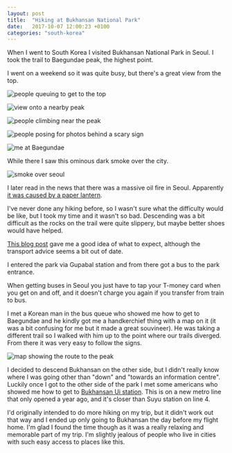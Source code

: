 ```yaml
---
layout: post
title:  "Hiking at Bukhansan National Park"
date:   2017-10-07 12:00:23 +0100
categories: "south-korea"
---
```

When I went to South Korea I visited Bukhansan National Park in Seoul. I took the trail to Baegundae peak, the highest point.

I went on a weekend so it was quite busy, but there's a great view from the top.

![people queuing to get to the top](/assets/images/bukhansan/queue-near-peak.jpg)

![view onto a nearby peak](/assets/images/bukhansan/other-peak.jpg)

![people climbing near the peak](/assets/images/bukhansan/people-climbing-near-peak.jpg)

![people posing for photos behind a scary sign](/assets/images/bukhansan/scary-sign.jpg)

![me at Baegundae](/assets/images/bukhansan/me-836m.jpg)

While there I saw this ominous dark smoke over the city.

![smoke over seoul](/assets/images/bukhansan/oil-fire.jpg)

I later read in the news that there was a massive oil fire in Seoul. Apparently [it was caused by a paper lantern](http://www.koreaherald.com/view.php?ud=20181009000228).

I've never done any hiking before, so I wasn't sure what the difficulty would be like, but I took my time and it wasn't so bad. Descending was a bit difficult as the rocks on the trail were quite slippery, but maybe better shoes would have helped.

[This blog post](http://www.outofyourcomfortzone.net/how-to-climb-bukhansan-the-closest-mountain-to-seoul-south-korea/) gave me a good idea of what to expect, although the transport advice seems a bit out of date.

I entered the park via Gupabal station and from there got a bus to the park entrance.

When getting buses in Seoul you just have to tap your T-money card when you get on and off, and it doesn't charge you again if you transfer from train to bus.

I met a Korean man in the bus queue who showed me how to get to Baegundae and he kindly got me a handkerchief thing with a map on it (it was a bit confusing for me but it made a great souvineer). He was taking a different trail so I walked with him up to the point where our trails diverged. From there it was very easy to follow the signs.

![map showing the route to the peak](/assets/images/bukhansan/map-to-peak.jpg)

I decided to descend Bukhansan on the other side, but I didn't really know where I was going other than "down" and "towards an information centre". Luckily once I got to the other side of the park I met some americans who showed me how to get to [Bukhansan Ui station](https://en.wikipedia.org/wiki/Bukhansan_Ui_station). This is on a new metro line that only opened a year ago, and it's closer than Suyu station on line 4.

I'd originally intended to do more hiking on my trip, but it didn't work out that way and I ended up only going to Bukhansan the day before my flight home. I'm glad I found the time though as it was a really relaxing and memorable part of my trip. I'm slightly jealous of people who live in cities with such easy access to places like this.